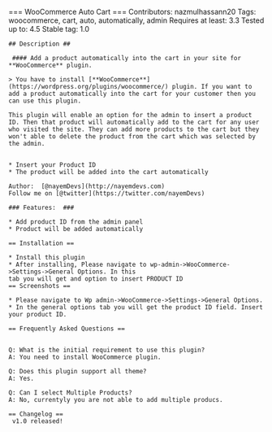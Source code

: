 === WooCommerce Auto Cart ===
	Contributors: nazmulhassann20
	Tags: woocommerce, cart, auto, automatically, admin
	Requires at least: 3.3
	Tested up to: 4.5
	Stable tag: 1.0
	
	## Description ##
	
	 #### Add a product automatically into the cart in your site for **WooCommerce** plugin.
	       
	> You have to install [**WooCommerce**](https://wordpress.org/plugins/woocommerce/) plugin. If you want to add a product automatically into the cart for your customer then you can use this plugin.

    This plugin will enable an option for the admin to insert a product ID. Then that product will automatically add to the cart for any user who visited the site. They can add more products to the cart but they won't able to delete the product from the cart which was selected by the admin. 
	
	
	* Insert your Product ID
	* The product will be added into the cart automatically
	
	Author:  [@nayemDevs](http://nayemdevs.com)
	Follow me on [@twitter](https://twitter.com/nayemDevs)
	
	### Features:  ###
	
	* Add product ID from the admin panel
	* Product will be added automatically
	
	== Installation ==
	
	* Install this plugin 
	* After installing, Please navigate to wp-admin->WooCommerce->Settings->General Options. In this
	tab you will get and option to insert PRODUCT ID
	== Screenshots ==
	
	* Please navigate to Wp admin->WooCommerce->Settings->General Options.
	* In the general options tab you will get the product ID field. Insert your product ID.

	== Frequently Asked Questions ==
	
	
	Q: What is the initial requirement to use this plugin?
	A: You need to install WooCommerce plugin.
	       
	Q: Does this plugin support all theme?
	A: Yes.

	Q: Can I select Multiple Products?
	A: No, currentyly you are not able to add multiple producs.
	
	== Changelog ==
	 v1.0 released!
